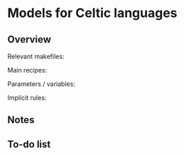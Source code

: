 # Models for Celtic languages


## Overview

Relevant makefiles:

Main recipes:

Parameters / variables:

Implicit rules:



## Notes

## To-do list

